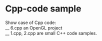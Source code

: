 # Cpp-code sample
  Show case of Cpp code:    
      __ 6.cpp an OpenGL project   
      __ 1.cpp, 2.cpp are small C++ code samples.
